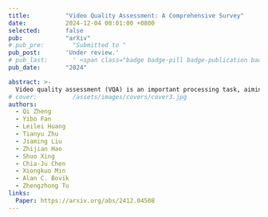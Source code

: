 ```yaml
---
title:          "Video Quality Assessment: A Comprehensive Survey"
date:           2024-12-04 00:01:00 +0800
selected:       false
pub:            "arXiv"
# pub_pre:        "Submitted to "
pub_post:       'Under review.'
# pub_last:       ' <span class="badge badge-pill badge-publication badge-success">Spotlight</span>'
pub_date:       "2024"

abstract: >-
  Video quality assessment (VQA) is an important processing task, aiming at predicting the quality of videos in a manner highly consistent with human judgments of perceived quality. Traditional VQA models based on natural image and/or video statistics, which are inspired both by models of projected images of the real world and by dual models of the human visual system, deliver only limited prediction performances on real-world user-generated content (UGC), as exemplified in recent large-scale VQA databases containing large numbers of diverse video contents crawled from the web. Fortunately, recent advances in deep neural networks and Large Multimodality Models (LMMs) have enabled significant progress in solving this problem, yielding better results than prior handcrafted models. Numerous deep learning-based VQA models have been developed, with progress in this direction driven by the creation of content-diverse, large-scale human-labeled databases that supply ground truth psychometric video quality data. Here, we present a comprehensive survey of recent progress in the development of VQA algorithms and the benchmarking studies and databases that make them possible. We also analyze open research directions on study design and VQA algorithm architectures.
# cover:          /assets/images/covers/cover3.jpg
authors:
  - Qi Zheng
  - Yibo Fan
  - Leilei Huang
  - Tianyu Zhu
  - Jiaming Liu
  - Zhijian Hao
  - Shuo Xing
  - Chia-Ju Chen
  - Xiongkuo Min
  - Alan C. Bovik 
  - Zhengzhong Tu
links:
  Paper: https://arxiv.org/abs/2412.04508
---
```

